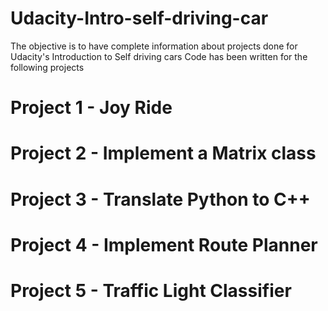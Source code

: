 # Udacity-Intro-self-driving-car
The objective is to have complete information about projects done for Udacity's Introduction to Self driving cars
Code has been written for the following projects
# Project 1 - Joy Ride
# Project 2 - Implement a Matrix class
# Project 3 - Translate Python to C++
# Project 4 - Implement Route Planner
# Project 5 - Traffic Light Classifier
